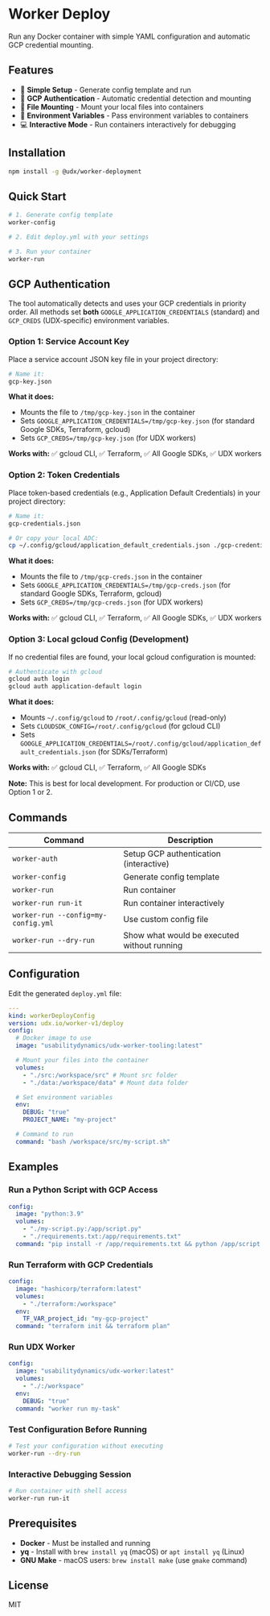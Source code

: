 # Worker Deploy

Run any Docker container with simple YAML configuration and automatic GCP credential mounting.

## Features

- 🚀 **Simple Setup** - Generate config template and run
- 🔐 **GCP Authentication** - Automatic credential detection and mounting
- 📁 **File Mounting** - Mount your local files into containers
- 🔧 **Environment Variables** - Pass environment variables to containers
- 💻 **Interactive Mode** - Run containers interactively for debugging

## Installation

```bash
npm install -g @udx/worker-deployment
```

## Quick Start

```bash
# 1. Generate config template
worker-config

# 2. Edit deploy.yml with your settings

# 3. Run your container
worker-run
```

## GCP Authentication

The tool automatically detects and uses your GCP credentials in priority order. All methods set **both** `GOOGLE_APPLICATION_CREDENTIALS` (standard) and `GCP_CREDS` (UDX-specific) environment variables.

### Option 1: Service Account Key

Place a service account JSON key file in your project directory:

```bash
# Name it:
gcp-key.json
```

**What it does:**
- Mounts the file to `/tmp/gcp-key.json` in the container
- Sets `GOOGLE_APPLICATION_CREDENTIALS=/tmp/gcp-key.json` (for standard Google SDKs, Terraform, gcloud)
- Sets `GCP_CREDS=/tmp/gcp-key.json` (for UDX workers)

**Works with:** ✅ gcloud CLI, ✅ Terraform, ✅ All Google SDKs, ✅ UDX workers

### Option 2: Token Credentials

Place token-based credentials (e.g., Application Default Credentials) in your project directory:

```bash
# Name it:
gcp-credentials.json

# Or copy your local ADC:
cp ~/.config/gcloud/application_default_credentials.json ./gcp-credentials.json
```

**What it does:**
- Mounts the file to `/tmp/gcp-creds.json` in the container
- Sets `GOOGLE_APPLICATION_CREDENTIALS=/tmp/gcp-creds.json` (for standard Google SDKs, Terraform, gcloud)
- Sets `GCP_CREDS=/tmp/gcp-creds.json` (for UDX workers)

**Works with:** ✅ gcloud CLI, ✅ Terraform, ✅ All Google SDKs, ✅ UDX workers

### Option 3: Local gcloud Config (Development)

If no credential files are found, your local gcloud configuration is mounted:

```bash
# Authenticate with gcloud
gcloud auth login
gcloud auth application-default login
```

**What it does:**
- Mounts `~/.config/gcloud` to `/root/.config/gcloud` (read-only)
- Sets `CLOUDSDK_CONFIG=/root/.config/gcloud` (for gcloud CLI)
- Sets `GOOGLE_APPLICATION_CREDENTIALS=/root/.config/gcloud/application_default_credentials.json` (for SDKs/Terraform)

**Works with:** ✅ gcloud CLI, ✅ Terraform, ✅ All Google SDKs

**Note:** This is best for local development. For production or CI/CD, use Option 1 or 2.

## Commands

| Command                           | Description                                 |
| --------------------------------- | ------------------------------------------- |
| `worker-auth`                     | Setup GCP authentication (interactive)      |
| `worker-config`                   | Generate config template                    |
| `worker-run`                      | Run container                               |
| `worker-run run-it`               | Run container interactively                 |
| `worker-run --config=my-config.yml` | Use custom config file                      |
| `worker-run --dry-run`            | Show what would be executed without running |

## Configuration

Edit the generated `deploy.yml` file:

```yaml
---
kind: workerDeployConfig
version: udx.io/worker-v1/deploy
config:
  # Docker image to use
  image: "usabilitydynamics/udx-worker-tooling:latest"

  # Mount your files into the container
  volumes:
    - "./src:/workspace/src" # Mount src folder
    - "./data:/workspace/data" # Mount data folder

  # Set environment variables
  env:
    DEBUG: "true"
    PROJECT_NAME: "my-project"

  # Command to run
  command: "bash /workspace/src/my-script.sh"
```

## Examples

### Run a Python Script with GCP Access

```yaml
config:
  image: "python:3.9"
  volumes:
    - "./my-script.py:/app/script.py"
    - "./requirements.txt:/app/requirements.txt"
  command: "pip install -r /app/requirements.txt && python /app/script.py"
```

### Run Terraform with GCP Credentials

```yaml
config:
  image: "hashicorp/terraform:latest"
  volumes:
    - "./terraform:/workspace"
  env:
    TF_VAR_project_id: "my-gcp-project"
  command: "terraform init && terraform plan"
```

### Run UDX Worker

```yaml
config:
  image: "usabilitydynamics/udx-worker:latest"
  volumes:
    - "./:/workspace"
  env:
    DEBUG: "true"
  command: "worker run my-task"
```

### Test Configuration Before Running

```bash
# Test your configuration without executing
worker-run --dry-run
```

### Interactive Debugging Session

```bash
# Run container with shell access
worker-run run-it
```

## Prerequisites

- **Docker** - Must be installed and running
- **yq** - Install with `brew install yq` (macOS) or `apt install yq` (Linux)
- **GNU Make** - macOS users: `brew install make` (use `gmake` command)

## License

MIT
